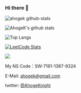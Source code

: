 ### Hi there 👋

<!--
**AhogeK/Ahogek** is a ✨ _special_ ✨ repository because its `README.md` (this file) appears on your GitHub profile.

Here are some ideas to get you started:

- 🔭 I’m currently working on ...
- 🌱 I’m currently learning ...
- 👯 I’m looking to collaborate on ...
- 🤔 I’m looking for help with ...
- 💬 Ask me about ...
- 📫 How to reach me: ...
- 😄 Pronouns: ...
- ⚡ Fun fact: ...
-->
![ahogek github-stats](https://stats.dooboo.io/api/github-stats-advanced?login=ahogek)

![AhogeK's github stats](https://github-readme-stats.vercel.app/api/?username=AhogeK&show_icons=true&theme=radical) 

![Top Langs](https://github-readme-stats.vercel.app/api/top-langs/?username=AhogeK&layout=compact&theme=radical)

[![LeetCode Stats](https://leetcard.ahogek.com/AhogeK?theme=dark&font=Lobster&ext=activity&site=cn)](https://leetcode.cn/u/ahogek/)

<!-- [![ReadMe Card](https://github-readme-stats-git-masterrstaa-rickstaa.vercel.app/api/pin/?username=AhogeK&repo=mimall-web&theme=radical)](https://github.com/AhogeK/mimall-web) -->

<a href="https://psnprofiles.com/AhogeK"><img src="https://card.psnprofiles.com/2/AhogeK.png" border="0"></a>

My NS Code：SW-7161-1387-9324

E-Mail: ahogek@gmail.com

twitter: [@AhogeKnight](https://twitter.com/AhogeKnight)
<!-- ![My PSN Profile](https://card.psnprofiles.com/2/AhogeK.png) -->
